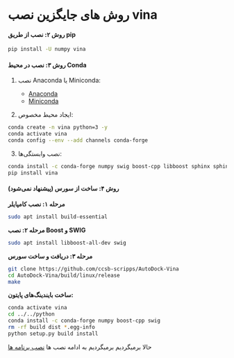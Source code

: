 # روش های جایگزین نصب vina 

#### روش ۲: نصب از طریق pip

```bash
pip install -U numpy vina
```

#### روش ۳: نصب در محیط Conda

1. نصب Anaconda یا Miniconda:

   * [Anaconda](https://docs.continuum.io/anaconda/install)
   * [Miniconda](https://conda.pydata.org/miniconda.html)

2. ایجاد محیط مخصوص:

```bash
conda create -n vina python=3 -y
conda activate vina
conda config --env --add channels conda-forge
```

3. نصب وابستگی‌ها:

```bash
conda install -c conda-forge numpy swig boost-cpp libboost sphinx sphinx_rtd_theme
pip install vina
```

#### روش ۴: ساخت از سورس (پیشنهاد نمی‌شود)

**مرحله ۱: نصب کامپایلر**

```bash
sudo apt install build-essential
```

**مرحله ۲: نصب Boost و SWIG**

```bash
sudo apt install libboost-all-dev swig
```

**مرحله ۳: دریافت و ساخت سورس**

```bash
git clone https://github.com/ccsb-scripps/AutoDock-Vina
cd AutoDock-Vina/build/linux/release
make
```

**ساخت بایندینگ‌های پایتون:**

```bash
conda activate vina
cd ../../python
conda install -c conda-forge numpy boost-cpp swig
rm -rf build dist *.egg-info
python setup.py build install
```

حالا برمیگردیم برمیگردیم به ادامه نصب ها 
[نصب برنامه ها](Installation-Linux-fa.md)